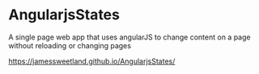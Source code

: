 # AngularjsStates
A single page web app that uses angularJS to change content on a page without reloading or changing pages

https://jamessweetland.github.io/AngularjsStates/
